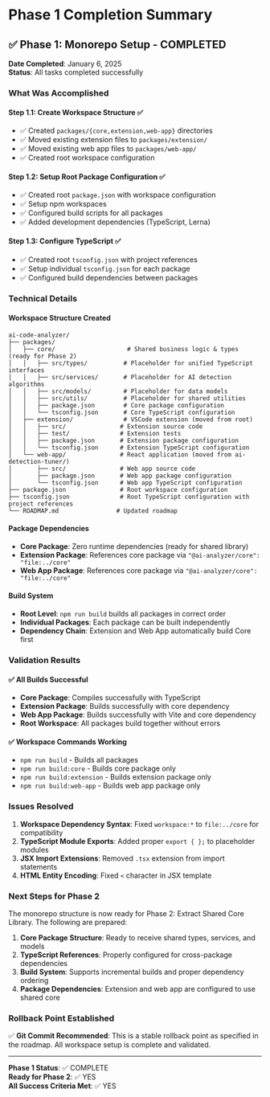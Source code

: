 # Phase 1 Completion Summary

## ✅ Phase 1: Monorepo Setup - COMPLETED

**Date Completed**: January 6, 2025  
**Status**: All tasks completed successfully

### What Was Accomplished

#### Step 1.1: Create Workspace Structure ✅
- ✅ Created `packages/{core,extension,web-app}` directories
- ✅ Moved existing extension files to `packages/extension/`
- ✅ Moved existing web app files to `packages/web-app/`
- ✅ Created root workspace configuration

#### Step 1.2: Setup Root Package Configuration ✅
- ✅ Created root `package.json` with workspace configuration
- ✅ Setup npm workspaces
- ✅ Configured build scripts for all packages
- ✅ Added development dependencies (TypeScript, Lerna)

#### Step 1.3: Configure TypeScript ✅
- ✅ Created root `tsconfig.json` with project references
- ✅ Setup individual `tsconfig.json` for each package
- ✅ Configured build dependencies between packages

### Technical Details

#### Workspace Structure Created
```
ai-code-analyzer/
├── packages/
│   ├── core/                    # Shared business logic & types (ready for Phase 2)
│   │   ├── src/types/          # Placeholder for unified TypeScript interfaces
│   │   ├── src/services/       # Placeholder for AI detection algorithms
│   │   ├── src/models/         # Placeholder for data models
│   │   ├── src/utils/          # Placeholder for shared utilities
│   │   ├── package.json        # Core package configuration
│   │   └── tsconfig.json       # Core TypeScript configuration
│   ├── extension/              # VSCode extension (moved from root)
│   │   ├── src/               # Extension source code
│   │   ├── test/              # Extension tests
│   │   ├── package.json       # Extension package configuration
│   │   └── tsconfig.json      # Extension TypeScript configuration
│   └── web-app/               # React application (moved from ai-detection-tuner/)
│       ├── src/               # Web app source code
│       ├── package.json       # Web app package configuration
│       └── tsconfig.json      # Web app TypeScript configuration
├── package.json               # Root workspace configuration
├── tsconfig.json              # Root TypeScript configuration with project references
└── ROADMAP.md                # Updated roadmap
```

#### Package Dependencies
- **Core Package**: Zero runtime dependencies (ready for shared library)
- **Extension Package**: References core package via `"@ai-analyzer/core": "file:../core"`
- **Web App Package**: References core package via `"@ai-analyzer/core": "file:../core"`

#### Build System
- **Root Level**: `npm run build` builds all packages in correct order
- **Individual Packages**: Each package can be built independently
- **Dependency Chain**: Extension and Web App automatically build Core first

### Validation Results

#### ✅ All Builds Successful
- **Core Package**: Compiles successfully with TypeScript
- **Extension Package**: Builds successfully with core dependency
- **Web App Package**: Builds successfully with Vite and core dependency
- **Root Workspace**: All packages build together without errors

#### ✅ Workspace Commands Working
- `npm run build` - Builds all packages
- `npm run build:core` - Builds core package only
- `npm run build:extension` - Builds extension package only
- `npm run build:web-app` - Builds web app package only

### Issues Resolved

1. **Workspace Dependency Syntax**: Fixed `workspace:*` to `file:../core` for compatibility
2. **TypeScript Module Exports**: Added proper `export { };` to placeholder modules
3. **JSX Import Extensions**: Removed `.tsx` extension from import statements
4. **HTML Entity Encoding**: Fixed `<` character in JSX template

### Next Steps for Phase 2

The monorepo structure is now ready for Phase 2: Extract Shared Core Library. The following are prepared:

1. **Core Package Structure**: Ready to receive shared types, services, and models
2. **TypeScript References**: Properly configured for cross-package dependencies
3. **Build System**: Supports incremental builds and proper dependency ordering
4. **Package Dependencies**: Extension and web app are configured to use shared core

### Rollback Point Established

✅ **Git Commit Recommended**: This is a stable rollback point as specified in the roadmap. All workspace setup is complete and validated.

---

**Phase 1 Status**: ✅ COMPLETE  
**Ready for Phase 2**: ✅ YES  
**All Success Criteria Met**: ✅ YES
